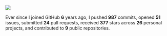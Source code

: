 ![](https://github.com/beucismis/beucismis/assets/40023234/e092789a-a89c-4c8c-baa8-2ddbe8ce9548)

Ever since I joined GitHub **6** years ago, I pushed **987** commits, opened **51** issues, submitted **24** pull requests, received **377** stars across **26** personal projects, and contributed to **9** public repositories.
